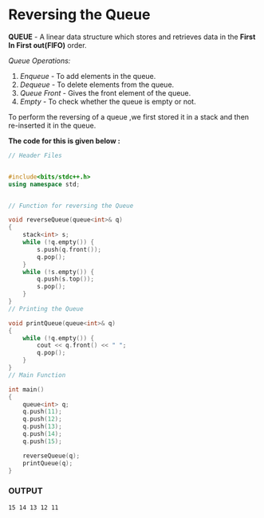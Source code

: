 # Reversing the Queue 

**QUEUE** - A linear data structure which stores and retrieves data in the **First In First out(FIFO)** order.
        
	
*Queue Operations:*
1. *Enqueue* - To add elements in the queue.
2. *Dequeue* - To delete elements from the queue.
3. *Queue Front* - Gives the front element of the queue.
4. *Empty* - To check whether the queue is empty or not.

To perform the reversing of a queue ,we first stored it in a stack and then re-inserted it in the queue.


**The code for this is given below :**
```cpp
// Header Files


#include<bits/stdc++.h>
using namespace std;


// Function for reversing the Queue

void reverseQueue(queue<int>& q)
{
	stack<int> s;
	while (!q.empty()) {
		s.push(q.front());
		q.pop();
	}
	while (!s.empty()) {
		q.push(s.top());
		s.pop();
	}
}
// Printing the Queue

void printQueue(queue<int>& q)
{
	while (!q.empty()) {
		cout << q.front() << " ";
		q.pop();
	}
}
// Main Function

int main()
{
	queue<int> q;
	q.push(11);
	q.push(12);
	q.push(13);
	q.push(14);
	q.push(15);

	reverseQueue(q);
	printQueue(q);
}
```

### OUTPUT 
```
15 14 13 12 11
```
